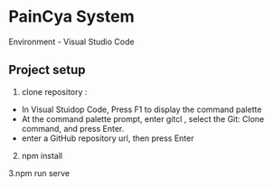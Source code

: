 # PainCya System

Environment - Visual Studio Code

## Project setup

1. clone repository :
 - In Visual Stuidop Code, Press F1 to display the command palette
 - At the command palette prompt, enter gitcl , select the Git: Clone command, and press Enter.
 - enter a GitHub repository url, then press Enter
 
2. npm install

3.npm run serve


